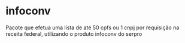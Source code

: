 # infoconv
Pacote que efetua uma lista de até 50 cpfs ou 1 cnpj por requisição na receita federal, utilizando o produto infoconv do serpro
